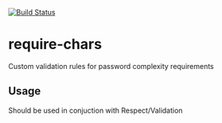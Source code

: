 [![Build Status](https://travis-ci.org/Aesonus/require-chars.svg?branch=master)](https://travis-ci.org/Aesonus/require-chars)

# require-chars
Custom validation rules for password complexity requirements

## Usage

Should be used in conjuction with Respect/Validation